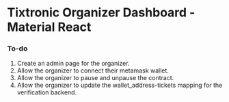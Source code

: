 # Tixtronic Organizer Dashboard - Material React


### To-do
1. Create an admin page for the organizer.
2. Allow the organizer to connect their metamask wallet.
3. Allow the organizer to pause and unpause the contract.
4. Allow the organizer to update the wallet_address-tickets mapping for the verification backend.
